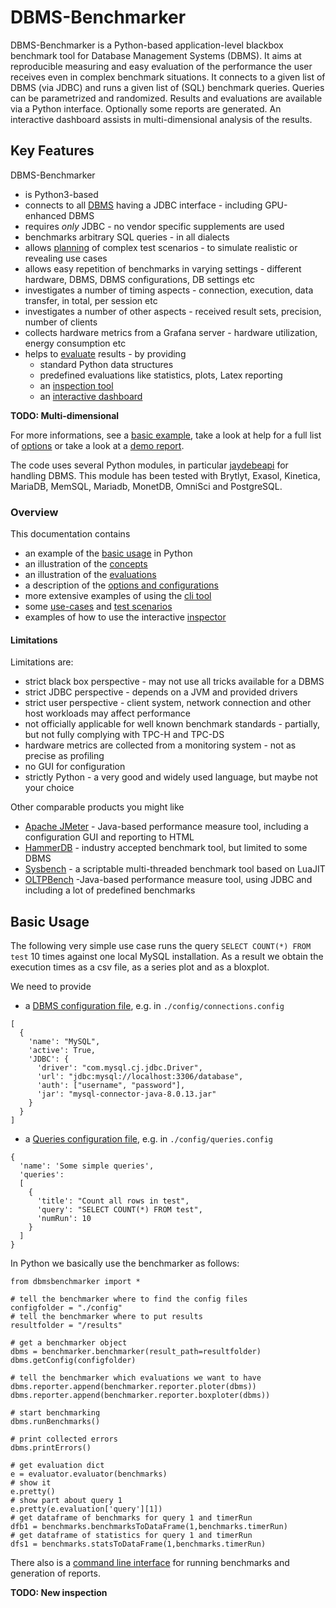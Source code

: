 # DBMS-Benchmarker

DBMS-Benchmarker is a Python-based application-level blackbox benchmark tool for Database Management Systems (DBMS).
It aims at reproducible measuring and easy evaluation of the performance the user receives even in complex benchmark situations.
It connects to a given list of DBMS (via JDBC) and runs a given list of (SQL) benchmark queries.
Queries can be parametrized and randomized.
Results and evaluations are available via a Python interface.
Optionally some reports are generated.
An interactive dashboard assists in multi-dimensional analysis of the results.

## Key Features

DBMS-Benchmarker
* is Python3-based
* connects to all [DBMS](#connection-file) having a JDBC interface - including GPU-enhanced DBMS
* requires *only* JDBC - no vendor specific supplements are used
* benchmarks arbitrary SQL queries - in all dialects
* allows [planning](#query-file) of complex test scenarios - to simulate realistic or revealing use cases
* allows easy repetition of benchmarks in varying settings - different hardware, DBMS, DBMS configurations, DB settings etc
* investigates a number of timing aspects - connection, execution, data transfer, in total, per session etc
* investigates a number of other aspects - received result sets, precision, number of clients
* collects hardware metrics from a Grafana server - hardware utilization, energy consumption etc
* helps to [evaluate](#evaluation) results - by providing  
  * standard Python data structures
  * predefined evaluations like statistics, plots, Latex reporting
  * an [inspection tool](#inspector)
  * an [interactive dashboard](#dashboard)

**TODO: Multi-dimensional**

For more informations, see a [basic example](#basic-usage), take a look at help for a full list of [options](#command-line-options-and-configuration) or take a look at a [demo report](docs/Report-example-tpch.pdf).

The code uses several Python modules, in particular <a href="https://github.com/baztian/jaydebeapi" target="_blank">jaydebeapi</a> for handling DBMS.
This module has been tested with Brytlyt, Exasol, Kinetica, MariaDB, MemSQL, Mariadb, MonetDB, OmniSci and PostgreSQL.

### Overview

This documentation contains
* an example of the [basic usage](#basic-usage) in Python
* an illustration of the [concepts](docs/Concept.md)
* an illustration of the [evaluations](#statistics-and-metrics)
* a description of the [options and configurations](#parameters)
* more extensive examples of using the [cli tool](#usage)
* some [use-cases](#use-cases) and [test scenarios](#scenarios)
* examples of how to use the interactive [inspector](#inspector)

#### Limitations

Limitations are:
* strict black box perspective - may not use all tricks available for a DBMS
* strict JDBC perspective - depends on a JVM and provided drivers
* strict user perspective - client system, network connection and other host workloads may affect performance
* not officially applicable for well known benchmark standards - partially, but not fully complying with TPC-H and TPC-DS
* hardware metrics are collected from a monitoring system - not as precise as profiling
* no GUI for configuration
* strictly Python - a very good and widely used language, but maybe not your choice

Other comparable products you might like
* [Apache JMeter](https://jmeter.apache.org/index.html) - Java-based performance measure tool, including a configuration GUI and reporting to HTML
* [HammerDB](https://www.hammerdb.com/) - industry accepted benchmark tool, but limited to some DBMS
* [Sysbench](https://github.com/akopytov/sysbench) - a scriptable multi-threaded benchmark tool based on LuaJIT
* [OLTPBench](https://github.com/oltpbenchmark/oltpbench) -Java-based performance measure tool, using JDBC and including a lot of predefined benchmarks 

## Basic Usage

The following very simple use case runs the query `SELECT COUNT(*) FROM test` 10 times against one local MySQL installation.
As a result we obtain the execution times as a csv file, as a series plot and as a bloxplot.

We need to provide
* a [DBMS configuration file](#connection-file), e.g. in `./config/connections.config`  
```
[
  {
    'name': "MySQL",
    'active': True,
    'JDBC': {
      'driver': "com.mysql.cj.jdbc.Driver",
      'url': "jdbc:mysql://localhost:3306/database",
      'auth': ["username", "password"],
      'jar': "mysql-connector-java-8.0.13.jar"
    }
  }
]
```
* a [Queries configuration file](#query-file), e.g. in `./config/queries.config`  
```
{
  'name': 'Some simple queries',
  'queries':
  [
    {
      'title': "Count all rows in test",
      'query': "SELECT COUNT(*) FROM test",
      'numRun': 10
    }
  ]
}
```

In Python we basically use the benchmarker as follows:
```
from dbmsbenchmarker import *

# tell the benchmarker where to find the config files
configfolder = "./config"
# tell the benchmarker where to put results
resultfolder = "/results"

# get a benchmarker object
dbms = benchmarker.benchmarker(result_path=resultfolder)
dbms.getConfig(configfolder)

# tell the benchmarker which evaluations we want to have
dbms.reporter.append(benchmarker.reporter.ploter(dbms))
dbms.reporter.append(benchmarker.reporter.boxploter(dbms))

# start benchmarking
dbms.runBenchmarks()

# print collected errors
dbms.printErrors()

# get evaluation dict
e = evaluator.evaluator(benchmarks)
# show it
e.pretty()
# show part about query 1
e.pretty(e.evaluation['query'][1])
# get dataframe of benchmarks for query 1 and timerRun
dfb1 = benchmarks.benchmarksToDataFrame(1,benchmarks.timerRun)
# get dataframe of statistics for query 1 and timerRun
dfs1 = benchmarks.statsToDataFrame(1,benchmarks.timerRun)
```
There also is a [command line interface](#command-line-options-and-configuration) for running benchmarks and generation of reports.

**TODO: New inspection**







